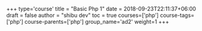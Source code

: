 +++
type='course'
title = "Basic Php 1"
date = 2018-09-23T22:11:37+06:00
draft = false
author = "shibu dev"
toc = true
courses=['php']
course-tags=['php']
course-parents=['php']
group_name='ad2'
weight=1
+++

<!-- All taxonomy write plural format -->
